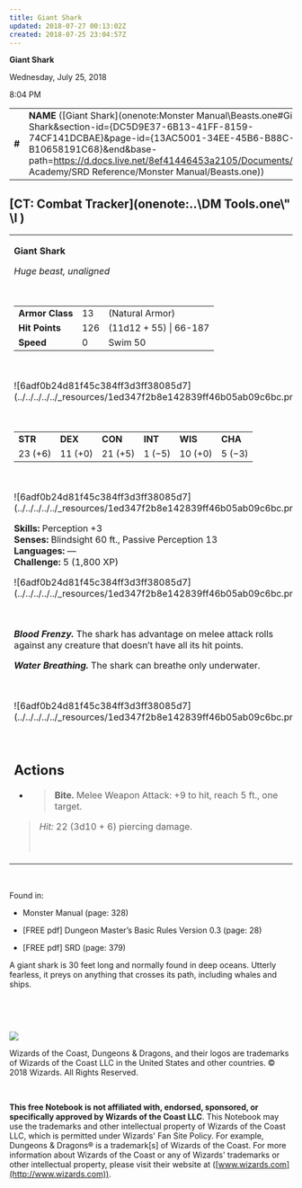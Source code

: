 ```yaml
---
title: Giant Shark
updated: 2018-07-27 00:13:02Z
created: 2018-07-25 23:04:57Z
---
```


**Giant Shark**

Wednesday, July 25, 2018

8:04 PM

|        |                                                                                                                                                                                                                                                                                                      |        |         |         |     |       |         |
|--------|------------------------------------------------------------------------------------------------------------------------------------------------------------------------------------------------------------------------------------------------------------------------------------------------------|--------|---------|---------|-----|-------|---------|
| **\#** | **NAME** ([Giant Shark](onenote:Monster Manual\\Beasts.one#Giant Shark&section-id={DC5D9E37-6B13-41FF-8159-74CF141DCBAE}&page-id={13AC5001-34EE-45B6-B88C-B10658191C68}&end&base-path=https://d.docs.live.net/8ef41446453a2105/Documents/Adventure Academy/SRD Reference/Monster Manual/Beasts.one)) | **13** | **126** | **126** | \-  | Notes | 1800 XP |

## [CT: Combat Tracker](onenote:..\\DM Tools.one\\" \l )

<table><tbody><tr class="odd"><td><p><strong>Giant Shark</strong></p><p><em>Huge beast, unaligned</em></p><p> </p><table><tbody><tr class="odd"><td><strong>Armor Class</strong></td><td>13</td><td>(Natural Armor)</td></tr><tr class="even"><td><strong>Hit Points</strong></td><td>126</td><td>(11d12 + 55) | 66-187</td></tr><tr class="odd"><td><strong>Speed</strong></td><td>0</td><td>Swim 50</td></tr></tbody></table><p> </p><p>![6adf0b24d81f45c384ff3d3ff38085d7](../../../../../_resources/1ed347f2b8e142839ff46b05ab09c6bc.png)</p><p> </p><table><tbody><tr class="odd"><td><strong>STR</strong></td><td><strong>DEX</strong></td><td><strong>CON</strong></td><td><strong>INT</strong></td><td><strong>WIS</strong></td><td><strong>CHA</strong></td></tr><tr class="even"><td>23 (+6)</td><td>11 (+0)</td><td>21 (+5)</td><td>1 (−5)</td><td>10 (+0)</td><td>5 (−3)</td></tr></tbody></table><p> </p><p>![6adf0b24d81f45c384ff3d3ff38085d7](../../../../../_resources/1ed347f2b8e142839ff46b05ab09c6bc.png)</p><p><strong>Skills:</strong> Perception +3<br />
<strong>Senses:</strong> Blindsight 60 ft., Passive Perception 13<br />
<strong>Languages:</strong> —<br />
<strong>Challenge:</strong> 5 (1,800 XP)</p><p>![6adf0b24d81f45c384ff3d3ff38085d7](../../../../../_resources/1ed347f2b8e142839ff46b05ab09c6bc.png)</p><p> </p><p><em><strong>Blood Frenzy.</strong></em> The shark has advantage on melee attack rolls against any creature that doesn’t have all its hit points.</p><p><em><strong>Water Breathing.</strong></em> The shark can breathe only underwater.</p><p> </p><p>![6adf0b24d81f45c384ff3d3ff38085d7](../../../../../_resources/1ed347f2b8e142839ff46b05ab09c6bc.png)</p><p> </p><h2 id="actions"><strong>Actions</strong></h2><ul><li><blockquote><p><strong>Bite.</strong> Melee Weapon Attack: +9 to hit, reach 5 ft., one target.</p></blockquote></li></ul><blockquote><p><em>Hit:</em> 22 (3d10 + 6) piercing damage.</p><p> </p></blockquote></td></tr></tbody></table>

 

Found in:

-   Monster Manual (page: 328)

-   \[FREE pdf\] Dungeon Master’s Basic Rules Version 0.3 (page: 28)

-   \[FREE pdf\] SRD (page: 379)

A giant shark is 30 feet long and normally found in deep oceans. Utterly fearless, it preys on anything that crosses its path, including whales and ships.

 

 

![](tmp\media\image2.png)

Wizards of the Coast, Dungeons & Dragons, and their logos are trademarks of Wizards of the Coast LLC in the United States and other countries. © 2018 Wizards. All Rights Reserved.

 

**This free Notebook is not affiliated with, endorsed, sponsored, or specifically approved by Wizards of the Coast LLC**. This Notebook may use the trademarks and other intellectual property of Wizards of the Coast LLC, which is permitted under Wizards' Fan Site Policy. For example, Dungeons & Dragons® is a trademark\[s\] of Wizards of the Coast. For more information about Wizards of the Coast or any of Wizards' trademarks or other intellectual property, please visit their website at ([www.wizards.com](http://www.wizards.com)).
